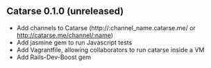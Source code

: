 ## Catarse 0.1.0 (unreleased) ##

- Add channels to Catarse (http://:channel_name.catarse.me/ or http://catarse.me/channel/:name)
- Add jasmine gem to run Javascript tests
- Add Vagrantfile, allowing collaborators to run catarse inside a VM
- Add Rails-Dev-Boost gem
